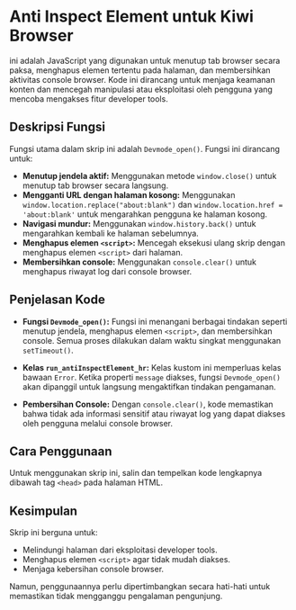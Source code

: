 # Anti Inspect Element untuk Kiwi Browser
 
ini adalah JavaScript yang digunakan untuk menutup tab browser secara paksa, menghapus elemen tertentu pada halaman, dan membersihkan aktivitas console browser. Kode ini dirancang untuk menjaga keamanan konten dan mencegah manipulasi atau eksploitasi oleh pengguna yang mencoba mengakses fitur developer tools.

## Deskripsi Fungsi

Fungsi utama dalam skrip ini adalah `Devmode_open()`. Fungsi ini dirancang untuk:

- **Menutup jendela aktif:** Menggunakan metode `window.close()` untuk menutup tab browser secara langsung.
- **Mengganti URL dengan halaman kosong:** Menggunakan `window.location.replace("about:blank")` dan `window.location.href = 'about:blank'` untuk mengarahkan pengguna ke halaman kosong.
- **Navigasi mundur:** Menggunakan `window.history.back()` untuk mengarahkan kembali ke halaman sebelumnya.
- **Menghapus elemen `<script>`:** Mencegah eksekusi ulang skrip dengan menghapus elemen `<script>` dari halaman.
- **Membersihkan console:** Menggunakan `console.clear()` untuk menghapus riwayat log dari console browser.

## Penjelasan Kode

- **Fungsi `Devmode_open()`:** 
  Fungsi ini menangani berbagai tindakan seperti menutup jendela, menghapus elemen `<script>`, dan membersihkan console. Semua proses dilakukan dalam waktu singkat menggunakan `setTimeout()`.

- **Kelas `run_antiInspectElement_hr`:**
  Kelas kustom ini memperluas kelas bawaan `Error`. Ketika properti `message` diakses, fungsi `Devmode_open()` akan dipanggil untuk langsung mengaktifkan tindakan pengamanan.

- **Pembersihan Console:**
  Dengan `console.clear()`, kode memastikan bahwa tidak ada informasi sensitif atau riwayat log yang dapat diakses oleh pengguna melalui console browser.

## Cara Penggunaan

Untuk menggunakan skrip ini, salin dan tempelkan kode lengkapnya dibawah tag `<head>` pada halaman HTML.

## Kesimpulan

Skrip ini berguna untuk:

- Melindungi halaman dari eksploitasi developer tools.
- Menghapus elemen `<script>` agar tidak mudah diakses.
- Menjaga kebersihan console browser.

Namun, penggunaannya perlu dipertimbangkan secara hati-hati untuk memastikan tidak mengganggu pengalaman pengunjung.